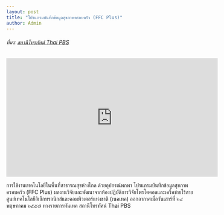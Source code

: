 ```yaml
---
layout: post
title: "โปรแกรมบันทึกข้อมูลสุขภาพครอบครัว (FFC Plus)"
author: Admin
---
```



###### ที่มา: [สถานีโทรทัศน์ Thai PBS](https://www.youtube.com/watch?v=5-WbSGYBSng)

<iframe width="560" height="315" src="https://www.youtube.com/embed/5-WbSGYBSng" frameborder="0" allowfullscreen></iframe>

การใช้งานเทคโนโลยีในพื้นที่สาธารณสุขห่างไกล ด้วยอุปกรณ์พกพา โปรแกรมบันทึกข้อมูลสุขภาพครอบครัว (FFC  Plus) ผลงานวิจัยและพัฒนาจากห้องปฏิบัติการวิจัยโพรโตคอลและเครือข่ายไร้สาย ศูนย์เทคโนโลยีอิเล็กทรอนิกส์และคอมพิวเตอร์แห่งชาติ (เนคเทค) ออกอากาศเมื่อวันเสาร์ที่ ๒๔ พฤษภาคม ๒๕๕๗ ทางรายการทันเทค สถานีโทรทัศน์ Thai PBS
